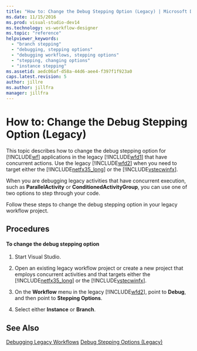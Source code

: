 ```yaml
---
title: "How to: Change the Debug Stepping Option (Legacy) | Microsoft Docs"
ms.date: 11/15/2016
ms.prod: visual-studio-dev14
ms.technology: vs-workflow-designer
ms.topic: "reference"
helpviewer_keywords:
  - "branch stepping"
  - "debugging, stepping options"
  - "debugging workflows, stepping options"
  - "stepping, changing options"
  - "instance stepping"
ms.assetid: aedc06af-d58a-44d6-aee4-f397f1f923a0
caps.latest.revision: 5
author: jillre
ms.author: jillfra
manager: jillfra
---
```

# How to: Change the Debug Stepping Option (Legacy)
This topic describes how to change the debug stepping option for [!INCLUDE[wf](../includes/wf-md.md)] applications in the legacy [!INCLUDE[wfd1](../includes/wfd1-md.md)] that have concurrent actions. Use the legacy [!INCLUDE[wfd2](../includes/wfd2-md.md)] when you need to target either the [!INCLUDE[netfx35_long](../includes/netfx35-long-md.md)] or the [!INCLUDE[vstecwinfx](../includes/vstecwinfx-md.md)].

 When you are debugging legacy activities that have concurrent execution, such as **ParallelActivity** or **ConditionedActivityGroup**, you can use one of two options to step through your code.

 Follow these steps to change the debug stepping option in your legacy workflow project.

## Procedures

#### To change the debug stepping option

1. Start Visual Studio.

2. Open an existing legacy workflow project or create a new project that employs concurrent activities and that targets either the [!INCLUDE[netfx35_long](../includes/netfx35-long-md.md)] or the [!INCLUDE[vstecwinfx](../includes/vstecwinfx-md.md)].

3. On the **Workflow** menu in the legacy [!INCLUDE[wfd2](../includes/wfd2-md.md)], point to **Debug**, and then point to **Stepping Options**.

4. Select either **Instance** or **Branch**.

## See Also
 [Debugging Legacy Workflows](../workflow-designer/debugging-legacy-workflows.md)
 [Debug Stepping Options (Legacy)](../workflow-designer/debug-stepping-options-legacy.md)